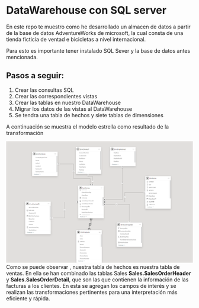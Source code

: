<h1>DataWarehouse con SQL server </h1>
<p> En este repo te muestro como he desarrollado un almacen de datos a partir de la base de datos
AdventureWorks de microsoft, la cual consta de una tienda ficticia de ventad e bicicletas a nivel
internacional. 

Para esto es importante tener instalado SQL Sever y la base de datos antes mencionada.
</p>
<h2>Pasos a seguir:</h2>

<ol>
    <li>Crear las consultas SQL</li>
    <li>Crear las correspondientes vistas</li>
    <li>Crear las tablas en nuestro DataWarehouse</li>
    <li>Migrar los datos de las vistas al DataWarehouse</li>
    <li>Se tendra una tabla de hechos y siete tablas de dimensiones</li>
</ol>
<p>A continuación se muestra el modelo estrella como resultado de la transformación</p>
<img src="./img/Modelo_Estrella.png" alt=""><br>
Como se puede observar , nuestra tabla de hechos es nuestra tabla de ventas. En ella se han combinado las tablas
Sales <b>Sales.SalesOrderHeader</b> y <b>Sales.SalesOrderDetail</b>, que son las que contienen la información 
de las facturas a los clientes. En esta se agregan los campos de interés y se realizan las transformaciones 
pertinentes para una interpretación más eficiente y rápida.
